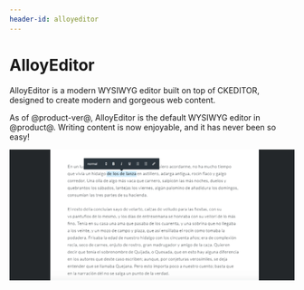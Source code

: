 ```yaml
---
header-id: alloyeditor
---
```


# AlloyEditor

AlloyEditor is a modern WYSIWYG editor built on top of CKEDITOR, designed to 
create modern and gorgeous web content.

As of @product-ver@, AlloyEditor is the default WYSIWYG editor in @product@. 
Writing content is now enjoyable, and it has never been so easy!

![Figure 1: AlloyEditor is the new WYSIWYG editor by default, built on top of CKEditor.](../../../images/alloyeditor-website.png)
